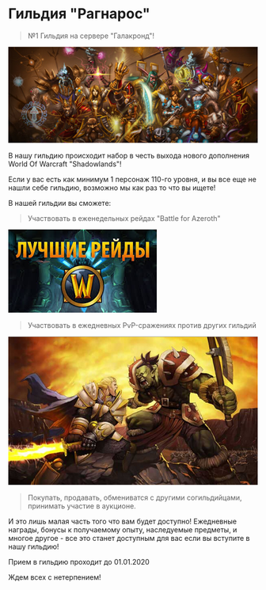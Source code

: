 # Гильдия "Рагнарос"

> №1 Гильдия на сервере "Галакронд"!

![Screen](123.jpg)

В нашу гильдию происходит набор в честь выхода нового дополнения World Of Warcraft "Shadowlands"!

Если у вас есть как минимум 1 персонаж 110-го уровня, и вы все еще не нашли себе гильдию, возможно мы как раз то что вы ищете!

В нашей гильдии вы сможете:

>Участвовать в еженедельных рейдах "Battle for Azeroth"

![raid](132.jpg)

>Участвовать в ежедневных PvP-сражениях против других гильдий

![pvp](pvp.jpg)

>Покупать, продавать, обмениватся с другими согильдийцами, принимать участие в аукционе.

И это лишь малая часть того что вам будет доступно! Ежедневные награды, бонусы к получаемому опыту, наследуемые предметы, и многое другое - все это станет доступным для вас если вы вступите в нашу гильдию!

Прием в гильдию проходит до 01.01.2020

Ждем всех с нетерпением!
